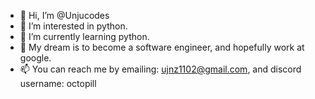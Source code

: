 - 👋 Hi, I’m @Unjucodes
- 👀 I’m interested in python.
- 🌱 I’m currently learning python.
- 🫠 My dream is to become a software engineer, and hopefully work at google.
- 📫 You can reach me by emailing: ujnz1102@gmail.com, and discord username: octopill
  

<!---
Unjucodes/Unjucodes is a ✨ special ✨ repository because its `README.md` (this file) appears on your GitHub profile.
You can click the Preview link to take a look at your changes.
--->
